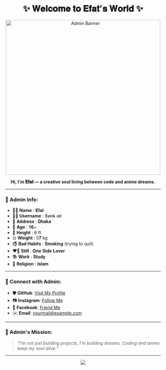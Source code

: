<h1 align="center">✨ 𝐖𝐞𝐥𝐜𝐨𝐦𝐞 𝐭𝐨 𝐄𝐟𝐚𝐭'𝐬 𝐖𝐨𝐫𝐥𝐝 ✨</h1>

<p align="center">
  <a href="https://github.com/your-github-username">
    <img src="https://c.tenor.com/KydqZ5yEgDoAAAAd/tenor.gif" alt="Admin Banner" width="500px"/>
  </a>
</p>

<p align="center">
  <b>Hi, I'm 𝐄𝐟𝐚𝐭 — a creative soul living between code and anime dreams.</b>
</p>

---

### 👑 Admin Info:

- 🙆‍♂️ **Name** : 𝐄𝐟𝐚𝐭
- 🙅‍♂️ **Username** : 𝕯𝖆𝖗𝖈𝖐 𝖈𝖔𝖑
- 🏡 **Address** : 𝐃𝐡𝐚𝐤𝐚
- 🎂 **Age** : 𝟏𝟔+
- 📏 **Height** : 6 ft
- ⚖️ **Weight** : 5𝟕 kg
- 🚭 **Bad Habits** : 𝐒𝐦𝐨𝐤𝐢𝐧𝐠 (trying to quit)
- ❤️‍🔥 **Still** : 𝐎𝐧𝐞 𝐒𝐢𝐝𝐞 𝐋𝐨𝐯𝐞𝐫
- 📚 **Work** : 𝐒𝐭𝐮𝐝𝐲
- 🕌 **Religion** : 𝐈𝐬𝐥𝐚𝐦

---

### 📌 Connect with Admin:

- 🛡️ **GitHub**: [Visit My Profile](https://github.com/your-github-username)
- 📷 **Instagram**: [Follow Me](https://instagram.com/your-instagram-id)
- 📱 **Facebook**: [Friend Me](https://facebook.com/your-facebook-id)
- ✉️ **Email**: yourmail@example.com

---

### 🎯 Admin's Mission:
> *"I’m not just building projects, I’m building dreams. Coding and anime keep my soul alive."*

---

<p align="center">
  <img src="https://readme-typing-svg.demolab.com/?lines=Admin+Efat+here!;Dream+Big,+Code+Bigger!;Anime+and+Coding+is+Life!&center=true&width=400&height=45">
</p>
